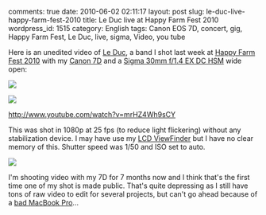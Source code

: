 comments: true
date: 2010-06-02 02:11:17
layout: post
slug: le-duc-live-happy-farm-fest-2010
title: Le Duc live at Happy Farm Fest 2010
wordpress_id: 1515
category: English
tags: Canon EOS 7D, concert, gig, Happy Farm Fest, Le Duc, live, sigma, Video, you tube

Here is an unedited video of [Le Duc](http://www.facebook.com/group.php?gid=20312134675), a band I shot last week at [Happy Farm Fest 2010](http://happyfarmfest.com) with my [Canon 7D](http://www.amazon.com/gp/product/B002NEGTTW/ref=as_li_tf_tl?ie=UTF8&tag=kevideld-20&linkCode=as2&camp=217145&creative=399381&creativeASIN=B002NEGTTW) and a [Sigma 30mm f/1.4 EX DC HSM](http://www.amazon.com/gp/product/B0007U0GZM/ref=as_li_tf_tl?ie=UTF8&tag=kevideld-20&linkCode=as2&camp=217145&creative=399381&creativeASIN=B0007U0GZM) wide open:

![](http://www.assoc-amazon.com/e/ir?t=kevideld-20&l=as2&o=1&a=B002NEGTTW&camp=217145&creative=399381)

![](http://www.assoc-amazon.com/e/ir?t=kevideld-20&l=as2&o=1&a=B0007U0GZM&camp=217145&creative=399381)

http://www.youtube.com/watch?v=mrHZ4Wh9sCY

This was shot in 1080p at 25 fps (to reduce light flickering) without any stabilization device. I may have use my [LCD ViewFinder](http://www.amazon.com/gp/product/B003A2BU5E/ref=as_li_tf_tl?ie=UTF8&tag=kevideld-20&linkCode=as2&camp=217145&creative=399381&creativeASIN=B003A2BU5E) but I have no clear memory of this. Shutter speed was 1/50 and ISO set to auto.

![](http://www.assoc-amazon.com/e/ir?t=kevideld-20&l=as2&o=1&a=B003A2BU5E&camp=217145&creative=399381)

I'm shooting video with my 7D for 7 months now and I think that's the first time one of my shot is made public. That's quite depressing as I still have tons of raw video to edit for several projects, but can't go ahead because of a [bad MacBook Pro](http://kevin.deldycke.com/2009/12/macosx-is-irritating/#comment-7158)...
